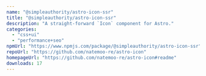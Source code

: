 ```yaml
---
name: "@simpleauthority/astro-icon-ssr"
title: "@simpleauthority/astro-icon-ssr"
description: "A straight-forward `Icon` component for Astro."
categories:
  - "css+ui"
  - "performance+seo"
npmUrl: "https://www.npmjs.com/package/@simpleauthority/astro-icon-ssr"
repoUrl: "https://github.com/natemoo-re/astro-icon"
homepageUrl: "https://github.com/natemoo-re/astro-icon#readme"
downloads: 17
---
```

